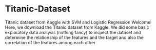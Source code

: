 # Titanic-Dataset
Titanic dataset from Kaggle with SVM and Logistic Regression
Welcome!
Here, we download the Titanic dataset from Kaggle. We did some basic exploratory data analysis (nothing fancy) to inspect the dataset and determine the relationship of the features and the target and also the correlation of the features among each other

